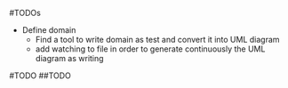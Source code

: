 #TODOs
* Define domain
    - Find a tool to write domain as  test and convert it into UML diagram
    - add watching to file in order to generate continuously the UML diagram as writing

#TODO
##TODO


